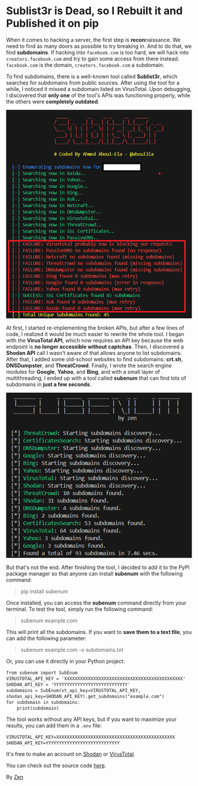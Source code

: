 # Sublist3r is Dead, so I Rebuilt it and Published it on pip


When it comes to hacking a server, the first step is **recon**naissance. We need to find as many doors as possible to try breaking in. And to do that, we find **subdomains**. If hacking into `facebook.com` is too hard, we will hack into `creators.facebook.com` and try to gain some access from there instead. `facebook.com` is the domain, `creators.facebook.com` a subdomain.

To find subdomains, there is a well-known tool called **Sublist3r**, which searches for subdomains from public sources. After using the tool for a while, I noticed it missed a subdomain listed on VirusTotal. Upon debugging, I discovered that **only one** of the tool's APIs was functioning properly, while the others were **completely outdated**.


![debugging](./images/debugging.png)


At first, I started re-implementing the broken APIs, but after a few lines of code, I realized it would be much easier to rewrite the whole tool. I began with the **VirusTotal API**, which now requires an API key because the web endpoint is **no longer accessible without captchas**. Then, I discovered a **Shodan API** call I wasn’t aware of that allows anyone to list subdomains. After that, I added some old-school websites to find subdomains: **crt.sh**, **DNSDumpster**, and **ThreatCrowd**. Finally, I wrote the search engine modules for **Google**, **Yahoo**, and **Bing**, and with a small layer of multithreading, I ended up with a tool called **subenum** that can find lots of subdomains in **just a few seconds**.


![subenum](./images/subenum.png)


But that's not the end. After finishing the tool, I decided to add it to the PyPI package manager so that anyone can install **subenum** with the following command:
> pip install subenum

Once installed, you can access the **subenum** command directly from your terminal. To test the tool, simply run the following command:
> subenum example.com

This will print all the subdomains. If you want to **save them to a text file**, you can add the following parameter:
> subenum example.com -o subdomains.txt

Or, you can use it directly in your Python project:
```
from subenum import SubEnum
VIRUSTOTAL_API_KEY = 'XXXXXXXXXXXXXXXXXXXXXXXXXXXXXXXXXXXXXXXXXXXXX'
SHODAN_API_KEY = 'YYYYYYYYYYYYYYYYYYYYYYYYYYYY'
subdomains = SubEnum(vt_api_key=VIRUSTOTAL_API_KEY, shodan_api_key=SHODAN_API_KEY).get_subdomains("example.com")
for subdomain in subdomains:
    print(subdomain)
```

The tool works without any API keys, but if you want to maximize your results, you can add them in a `.env` file:
```
VIRUSTOTAL_API_KEY=XXXXXXXXXXXXXXXXXXXXXXXXXXXXXXXXXXXXXXXXXXXXX
SHODAN_API_KEY=YYYYYYYYYYYYYYYYYYYYYYYYYYYY
```
It's free to make an account on [Shodan](https://www.shodan.io/) or [VirusTotal](https://www.virustotal.com/).


You can check out the source code [here](https://github.com/42zen/subenum).


By [Zen](https://www.linkedin.com/in/mathias-bochet/)

